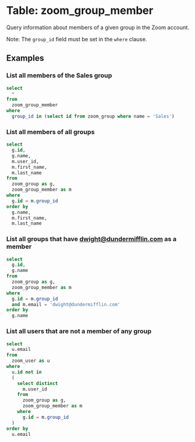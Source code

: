 # Table: zoom_group_member

Query information about members of a given group in the Zoom account.

Note: The `group_id` field must be set in the `where` clause.

## Examples

### List all members of the Sales group

```sql
select
  *
from
  zoom_group_member
where
  group_id in (select id from zoom_group where name = 'Sales')
```

### List all members of all groups

```sql
select
  g.id,
  g.name,
  m.user_id,
  m.first_name,
  m.last_name
from
  zoom_group as g,
  zoom_group_member as m
where
  g.id = m.group_id
order by
  g.name,
  m.first_name,
  m.last_name
```

### List all groups that have dwight@dundermifflin.com as a member

```sql
select
  g.id,
  g.name
from
  zoom_group as g,
  zoom_group_member as m
where
  g.id = m.group_id
  and m.email = 'dwight@dundermifflin.com'
order by
  g.name
```

### List all users that are not a member of any group

```sql
select
  u.email
from
  zoom_user as u
where
  u.id not in
  (
    select distinct
      m.user_id
    from
      zoom_group as g,
      zoom_group_member as m
    where
      g.id = m.group_id
  )
order by
  u.email
```
